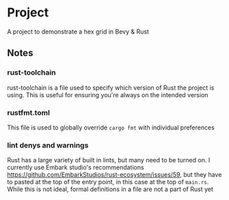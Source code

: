 # Project

A project to demonstrate a hex grid in Bevy & Rust

## Notes

### rust-toolchain

rust-toolchain is a file used to specify which version of Rust the project is using. This is useful for ensuring you're always on the intended version

### rustfmt.toml

This file is used to globally override `cargo fmt` with individual preferences

### lint denys and warnings

Rust has a large variety of built in lints, but many need to be turned on. I currently use Embark studio's recommendations <https://github.com/EmbarkStudios/rust-ecosystem/issues/59>, but they have to pasted at the top of the entry point, in this case at the top of `main.rs`. While this is not ideal, formal definitions in a file are not a part of Rust yet
